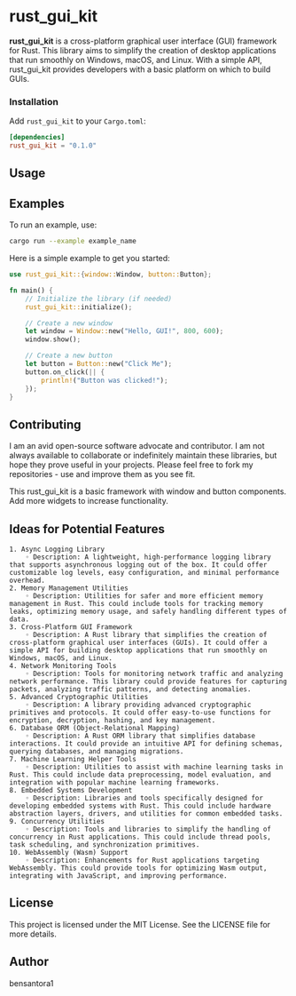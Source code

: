 # rust_gui_kit

**rust_gui_kit** is a cross-platform graphical user interface (GUI) framework for Rust. This library aims to simplify the creation of desktop applications that run smoothly on Windows, macOS, and Linux. With a simple API, rust_gui_kit provides developers with a basic platform on which to build GUIs.

### Installation

Add `rust_gui_kit` to your `Cargo.toml`:

```toml
[dependencies]
rust_gui_kit = "0.1.0"
```
## Usage

## Examples
To run an example, use:
``` bash
cargo run --example example_name
```
Here is a simple example to get you started:
```rust
use rust_gui_kit::{window::Window, button::Button};

fn main() {
    // Initialize the library (if needed)
    rust_gui_kit::initialize();

    // Create a new window
    let window = Window::new("Hello, GUI!", 800, 600);
    window.show();

    // Create a new button
    let button = Button::new("Click Me");
    button.on_click(|| {
        println!("Button was clicked!");
    });
}
```
## Contributing
I am an avid open-source software advocate and contributor. I am not always available to collaborate or indefinitely maintain these libraries, but hope they prove useful in your projects. Please feel free to fork my repositories - use and improve them as you see fit. 

This rust_gui_kit is a basic framework with window and button components. Add more widgets to increase functionality.

## Ideas for Potential Features
    1. Async Logging Library
        ◦ Description: A lightweight, high-performance logging library that supports asynchronous logging out of the box. It could offer customizable log levels, easy configuration, and minimal performance overhead.
    2. Memory Management Utilities
        ◦ Description: Utilities for safer and more efficient memory management in Rust. This could include tools for tracking memory leaks, optimizing memory usage, and safely handling different types of data.
    3. Cross-Platform GUI Framework
        ◦ Description: A Rust library that simplifies the creation of cross-platform graphical user interfaces (GUIs). It could offer a simple API for building desktop applications that run smoothly on Windows, macOS, and Linux.
    4. Network Monitoring Tools
        ◦ Description: Tools for monitoring network traffic and analyzing network performance. This library could provide features for capturing packets, analyzing traffic patterns, and detecting anomalies.
    5. Advanced Cryptographic Utilities
        ◦ Description: A library providing advanced cryptographic primitives and protocols. It could offer easy-to-use functions for encryption, decryption, hashing, and key management.
    6. Database ORM (Object-Relational Mapping)
        ◦ Description: A Rust ORM library that simplifies database interactions. It could provide an intuitive API for defining schemas, querying databases, and managing migrations.
    7. Machine Learning Helper Tools
        ◦ Description: Utilities to assist with machine learning tasks in Rust. This could include data preprocessing, model evaluation, and integration with popular machine learning frameworks.
    8. Embedded Systems Development
        ◦ Description: Libraries and tools specifically designed for developing embedded systems with Rust. This could include hardware abstraction layers, drivers, and utilities for common embedded tasks.
    9. Concurrency Utilities
        ◦ Description: Tools and libraries to simplify the handling of concurrency in Rust applications. This could include thread pools, task scheduling, and synchronization primitives.
    10. WebAssembly (Wasm) Support
        ◦ Description: Enhancements for Rust applications targeting WebAssembly. This could provide tools for optimizing Wasm output, integrating with JavaScript, and improving performance.

## License
This project is licensed under the MIT License. See the LICENSE file for more details.

## Author
bensantora1
